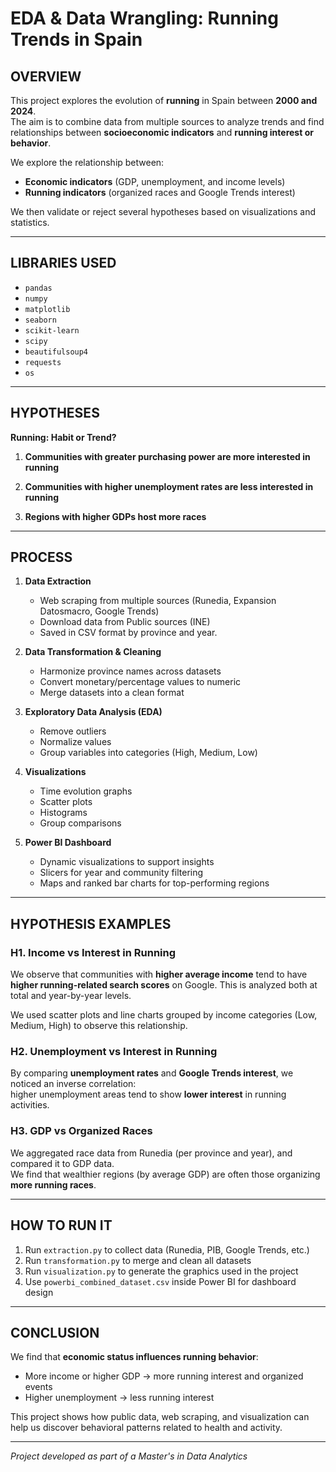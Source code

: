 # EDA & Data Wrangling: Running Trends in Spain

## OVERVIEW

This project explores the evolution of **running** in Spain between **2000 and 2024**.  
The aim is to combine data from multiple sources to analyze trends and find relationships between **socioeconomic indicators** and **running interest or behavior**.

We explore the relationship between:
- **Economic indicators** (GDP, unemployment, and income levels)
- **Running indicators** (organized races and Google Trends interest)

We then validate or reject several hypotheses based on visualizations and statistics.

---

## LIBRARIES USED

- `pandas`
- `numpy`
- `matplotlib`
- `seaborn`
- `scikit-learn`
- `scipy`
- `beautifulsoup4`
- `requests`
- `os`

---

## HYPOTHESES

**Running: Habit or Trend?**

1. **Communities with greater purchasing power are more interested in running**

2. **Communities with higher unemployment rates are less interested in running**

3. **Regions with higher GDPs host more races**

---

## PROCESS

1. **Data Extraction**  
   - Web scraping from multiple sources (Runedia, Expansion Datosmacro, Google Trends)
   - Download data from Public sources (INE)
   - Saved in CSV format by province and year.

2. **Data Transformation & Cleaning**  
   - Harmonize province names across datasets  
   - Convert monetary/percentage values to numeric  
   - Merge datasets into a clean format

3. **Exploratory Data Analysis (EDA)**  
   - Remove outliers  
   - Normalize values  
   - Group variables into categories (High, Medium, Low)

4. **Visualizations**  
   - Time evolution graphs  
   - Scatter plots  
   - Histograms  
   - Group comparisons

5. **Power BI Dashboard**  
   - Dynamic visualizations to support insights  
   - Slicers for year and community filtering  
   - Maps and ranked bar charts for top-performing regions

---

## HYPOTHESIS EXAMPLES

### H1. Income vs Interest in Running 

We observe that communities with **higher average income** tend to have **higher running-related search scores** on Google. This is analyzed both at total and year-by-year levels.

We used scatter plots and line charts grouped by income categories (Low, Medium, High) to observe this relationship.

### H2. Unemployment vs Interest in Running 

By comparing **unemployment rates** and **Google Trends interest**, we noticed an inverse correlation:  
higher unemployment areas tend to show **lower interest** in running activities.

### H3. GDP vs Organized Races 

We aggregated race data from Runedia (per province and year), and compared it to GDP data.  
We find that wealthier regions (by average GDP) are often those organizing **more running races**.


---

## HOW TO RUN IT

1. Run `extraction.py` to collect data (Runedia, PIB, Google Trends, etc.)
2. Run `transformation.py` to merge and clean all datasets
3. Run `visualization.py` to generate the graphics used in the project
4. Use `powerbi_combined_dataset.csv` inside Power BI for dashboard design

---

## CONCLUSION

We find that **economic status influences running behavior**:
- More income or higher GDP → more running interest and organized events
- Higher unemployment → less running interest

This project shows how public data, web scraping, and visualization can help us discover behavioral patterns related to health and activity.

---

*Project developed as part of a Master's in Data Analytics*
